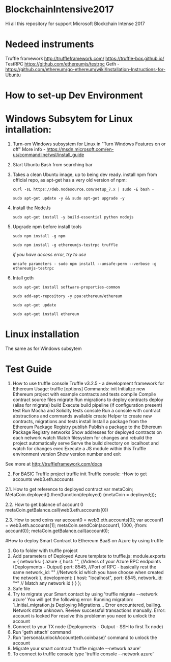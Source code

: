 # BlockchainIntensive2017
Hi all this repository for support Microsoft Blockchain Intense 2017

# Nedeed instruments
Truffle framework
http://truffleframework.com/
https://truffle-box.github.io/
TestRPC https://github.com/ethereumjs/testrpc
Geth - https://github.com/ethereum/go-ethereum/wiki/Installation-Instructions-for-Ubuntu

# How to set-up Dev Environment
# Windows Subsytem for Linux intallation:
1. Turn-om Windows subsystem for Linux in "Turn Windows Features on or off"
More info - https://msdn.microsoft.com/en-us/commandline/wsl/install_guide
2. Start Ubuntu Bash from searching bar
3. Takes a clean Ubuntu image, up to being dev ready.
install npm from official repo, as apt-get has a very old version of npm:

    `curl -sL https://deb.nodesource.com/setup_7.x | sudo -E bash -`

    `sudo apt-get update -y && sudo apt-get upgrade -y`
4. Install the NodeJs

    `sudo apt-get install -y build-essential python nodejs`

5. Upgrade npm before install tools

    `sudo npm install -g npm` 
    
    `sudo npm install -g ethereumjs-testrpc truffle`

    *if you have access error, try to use* 

    `unsafe parameters - sudo npm install --unsafe-perm --verbose -g ethereumjs-testrpc`

6. Intall geth

    `sudo apt-get install software-properties-common`

    `sudo add-apt-repository -y ppa:ethereum/ethereum`

    `sudo apt-get update`
    
    `sudo apt-get install ethereum`

# Linux installation
The same as for Windows subsytem 

# Test Guide

1. How to use truffle console
Truffle v3.2.5 - a development framework for Ethereum
Usage: truffle <command> [options]
Commands:
  init      Initialize new Ethereum project with example contracts and tests
  compile   Compile contract source files
  migrate   Run migrations to deploy contracts
  deploy    (alias for migrate)
  build     Execute build pipeline (if configuration present)
  test      Run Mocha and Solidity tests
  console   Run a console with contract abstractions and commands available
  create    Helper to create new contracts, migrations and tests
  install   Install a package from the Ethereum Package Registry
  publish   Publish a package to the Ethereum Package Registry
  networks  Show addresses for deployed contracts on each network
  watch     Watch filesystem for changes and rebuild the project automatically
  serve     Serve the build directory on localhost and watch for changes
  exec      Execute a JS module within this Truffle environment
  version   Show version number and exit

See more at http://truffleframework.com/docs

2. For BASIC Truffle project
truffle init
Truffle console:
-How to get accounts
web3.eth.accounts

2.1. How to get reference to deployed contract
var metaCoin;
MetaCoin.deployed().then(function(deployed) {metaCoin = deployed;});

2.2. How to get balance of account 0
metaCoin.getBalance.call(web3.eth.accounts[0])

2.3. How to send coins
var account0 = web3.eth.accounts[0];
var account1 = web3.eth.accounts[1];
metaCoin.sendCoin(account1, 1000, {from: account0});
metaCoin.getBalance.call(account0);

#How to deploy Smart Contract to Ethereum BaaS on Azure by using truffle

1. Go to folder with truffle project
2. Add parameters of Deployed Azure template to truffle.js:
    module.exports = {
  networks: {
  azure :{
      host: "", //Adress of your Azure RPC endpoints (Deployments - Output)
      port: 8545, //Port of RPC - basically rest the same
      network_id: "" //Network id which you have choose when created the network 
    },
    development: {
      host: "localhost",
      port: 8545,
      network_id: "*" // Match any network id
    }
  }
};
3. Safe file
4. Try to migrate your Smart contact by using 'truffle migrate --network azure'
You will get the following error:
Running migration: 1_initial_migration.js
  Deploying Migrations...
Error encountered, bailing. Network state unknown. Review successful transactions manually.
Error: account is locked 
For resolve this problemm you need to unlock the account
5. Connect to your TX node (Deployments - Output - SSH to first Tx node)
6. Run 'geth attach' command
7. Run 'personal.unlockAccount(eth.coinbase)' command to unlock the account
8. Migrate your smart contract 'truffle migrate --network azure'
9. To connect to truffle console type 'truffle console --network azure'
